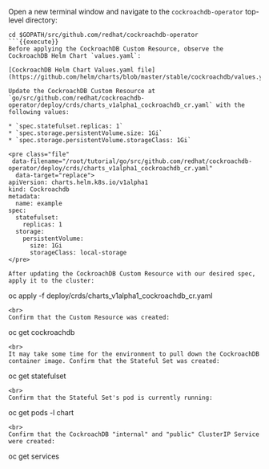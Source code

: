 Open a new terminal window and navigate to the `cockroachdb-operator` top-level directory:

```
cd $GOPATH/src/github.com/redhat/cockroachdb-operator
```{{execute}}
Before applying the CockroachDB Custom Resource, observe the CockroachDB Helm Chart `values.yaml`:

[CockroachDB Helm Chart Values.yaml file](https://github.com/helm/charts/blob/master/stable/cockroachdb/values.yaml)

Update the CockroachDB Custom Resource at `go/src/github.com/redhat/cockroachdb-operator/deploy/crds/charts_v1alpha1_cockroachdb_cr.yaml` with the following values:

* `spec.statefulset.replicas: 1`
* `spec.storage.persistentVolume.size: 1Gi`
* `spec.storage.persistentVolume.storageClass: 1Gi`

<pre class="file"
 data-filename="/root/tutorial/go/src/github.com/redhat/cockroachdb-operator/deploy/crds/charts_v1alpha1_cockroachdb_cr.yaml"
  data-target="replace">
apiVersion: charts.helm.k8s.io/v1alpha1
kind: Cockroachdb
metadata: 
  name: example
spec: 
  statefulset: 
    replicas: 1
  storage: 
    persistentVolume: 
      size: 1Gi
      storageClass: local-storage
</pre>

After updating the CockroachDB Custom Resource with our desired spec, apply it to the cluster:

```
oc apply -f deploy/crds/charts_v1alpha1_cockroachdb_cr.yaml
```{{execute}}
<br>
Confirm that the Custom Resource was created:

```
oc get cockroachdb
```{{execute}}
<br>
It may take some time for the environment to pull down the CockroachDB container image. Confirm that the Stateful Set was created:

```
oc get statefulset
```{{execute}}
<br>
Confirm that the Stateful Set's pod is currently running:

```
oc get pods -l chart
```{{execute}}
<br>
Confirm that the CockroachDB "internal" and "public" ClusterIP Service were created:

```
oc get services
```{{execute}}
